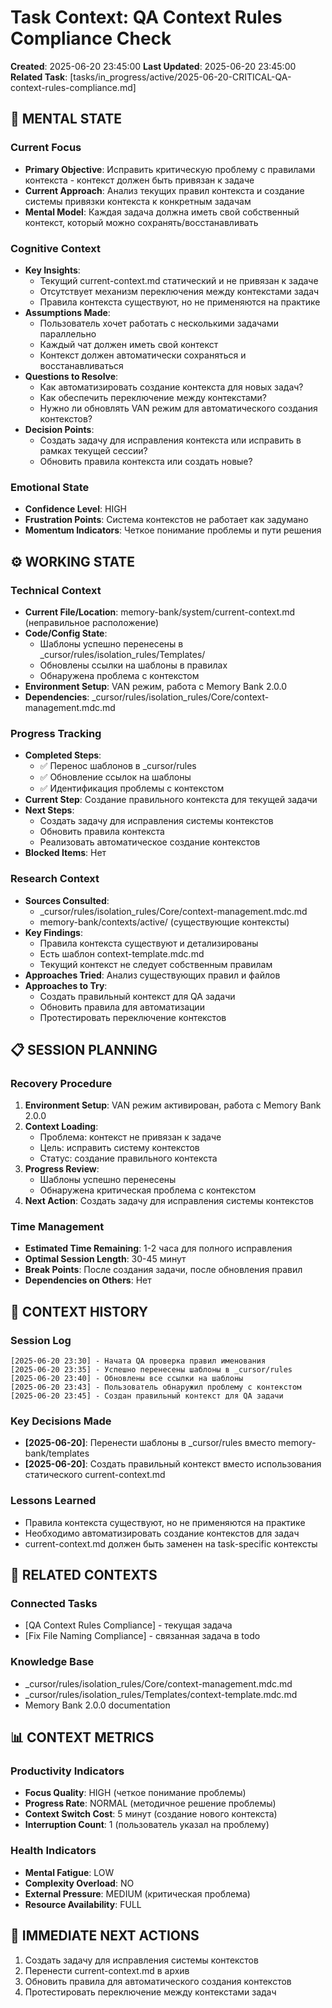 # Task Context: QA Context Rules Compliance Check

**Created**: 2025-06-20 23:45:00
**Last Updated**: 2025-06-20 23:45:00
**Related Task**: [tasks/in_progress/active/2025-06-20-CRITICAL-QA-context-rules-compliance.md]

## 🧠 MENTAL STATE

### Current Focus
- **Primary Objective**: Исправить критическую проблему с правилами контекста - контекст должен быть привязан к задаче
- **Current Approach**: Анализ текущих правил контекста и создание системы привязки контекста к конкретным задачам
- **Mental Model**: Каждая задача должна иметь свой собственный контекст, который можно сохранять/восстанавливать

### Cognitive Context
- **Key Insights**:
  - Текущий current-context.md статический и не привязан к задаче
  - Отсутствует механизм переключения между контекстами задач
  - Правила контекста существуют, но не применяются на практике
- **Assumptions Made**:
  - Пользователь хочет работать с несколькими задачами параллельно
  - Каждый чат должен иметь свой контекст
  - Контекст должен автоматически сохраняться и восстанавливаться
- **Questions to Resolve**:
  - Как автоматизировать создание контекста для новых задач?
  - Как обеспечить переключение между контекстами?
  - Нужно ли обновлять VAN режим для автоматического создания контекстов?
- **Decision Points**:
  - Создать задачу для исправления контекста или исправить в рамках текущей сессии?
  - Обновить правила контекста или создать новые?

### Emotional State
- **Confidence Level**: HIGH
- **Frustration Points**: Система контекстов не работает как задумано
- **Momentum Indicators**: Четкое понимание проблемы и пути решения

## ⚙️ WORKING STATE

### Technical Context
- **Current File/Location**: memory-bank/system/current-context.md (неправильное расположение)
- **Code/Config State**:
  - Шаблоны успешно перенесены в _cursor/rules/isolation_rules/Templates/
  - Обновлены ссылки на шаблоны в правилах
  - Обнаружена проблема с контекстом
- **Environment Setup**: VAN режим, работа с Memory Bank 2.0.0
- **Dependencies**: _cursor/rules/isolation_rules/Core/context-management.mdc.md

### Progress Tracking
- **Completed Steps**:
  - ✅ Перенос шаблонов в _cursor/rules
  - ✅ Обновление ссылок на шаблоны
  - ✅ Идентификация проблемы с контекстом
- **Current Step**: Создание правильного контекста для текущей задачи
- **Next Steps**:
  - Создать задачу для исправления системы контекстов
  - Обновить правила контекста
  - Реализовать автоматическое создание контекстов
- **Blocked Items**: Нет

### Research Context
- **Sources Consulted**:
  - _cursor/rules/isolation_rules/Core/context-management.mdc.md
  - memory-bank/contexts/active/ (существующие контексты)
- **Key Findings**:
  - Правила контекста существуют и детализированы
  - Есть шаблон context-template.mdc.md
  - Текущий контекст не следует собственным правилам
- **Approaches Tried**: Анализ существующих правил и файлов
- **Approaches to Try**:
  - Создать правильный контекст для QA задачи
  - Обновить правила для автоматизации
  - Протестировать переключение контекстов

## 📋 SESSION PLANNING

### Recovery Procedure
1. **Environment Setup**: VAN режим активирован, работа с Memory Bank 2.0.0
2. **Context Loading**:
   - Проблема: контекст не привязан к задаче
   - Цель: исправить систему контекстов
   - Статус: создание правильного контекста
3. **Progress Review**:
   - Шаблоны успешно перенесены
   - Обнаружена критическая проблема с контекстом
4. **Next Action**: Создать задачу для исправления системы контекстов

### Time Management
- **Estimated Time Remaining**: 1-2 часа для полного исправления
- **Optimal Session Length**: 30-45 минут
- **Break Points**: После создания задачи, после обновления правил
- **Dependencies on Others**: Нет

## 🔄 CONTEXT HISTORY

### Session Log
```
[2025-06-20 23:30] - Начата QA проверка правил именования
[2025-06-20 23:35] - Успешно перенесены шаблоны в _cursor/rules
[2025-06-20 23:40] - Обновлены все ссылки на шаблоны
[2025-06-20 23:43] - Пользователь обнаружил проблему с контекстом
[2025-06-20 23:45] - Создан правильный контекст для QA задачи
```

### Key Decisions Made
- **[2025-06-20]**: Перенести шаблоны в _cursor/rules вместо memory-bank/templates
- **[2025-06-20]**: Создать правильный контекст вместо использования статического current-context.md

### Lessons Learned
- Правила контекста существуют, но не применяются на практике
- Необходимо автоматизировать создание контекстов для задач
- current-context.md должен быть заменен на task-specific контексты

## 🔗 RELATED CONTEXTS

### Connected Tasks
- [QA Context Rules Compliance] - текущая задача
- [Fix File Naming Compliance] - связанная задача в todo

### Knowledge Base
- _cursor/rules/isolation_rules/Core/context-management.mdc.md
- _cursor/rules/isolation_rules/Templates/context-template.mdc.md
- Memory Bank 2.0.0 documentation

## 📊 CONTEXT METRICS

### Productivity Indicators
- **Focus Quality**: HIGH (четкое понимание проблемы)
- **Progress Rate**: NORMAL (методичное решение проблемы)
- **Context Switch Cost**: 5 минут (создание нового контекста)
- **Interruption Count**: 1 (пользователь указал на проблему)

### Health Indicators
- **Mental Fatigue**: LOW
- **Complexity Overload**: NO
- **External Pressure**: MEDIUM (критическая проблема)
- **Resource Availability**: FULL

## 🎯 IMMEDIATE NEXT ACTIONS
1. Создать задачу для исправления системы контекстов
2. Перенести current-context.md в архив
3. Обновить правила для автоматического создания контекстов
4. Протестировать переключение между контекстами задач